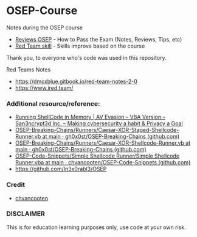 # OSEP-Course
Notes during the OSEP course

- [Reviews OSEP](https://github.com/col-1002/OSEP-Course/blob/main/OSEP%20-%20How%20to%20Pass%20the%20Exam.md) - How to Pass the Exam (Notes, Reviews, Tips, etc)
- [Red Team skill](https://github.com/col-1002/OSEP-Course/blob/main/Modules/README.md) - Skills improve based on the course 


Thank you, to everyone who's code was used in this repository.


Red Teams Notes
- https://dmcxblue.gitbook.io/red-team-notes-2-0
- https://www.ired.team/

### Adđitional resource/reference:  

 
- [Running ShellCode in Memory | AV Evasion – VBA Version – San3ncrypt3d Inc. – Making cybersecurity a habit & Privacy a Goal](https://san3ncrypt3d.com/2021/08/13/VBAShell/)
- [OSEP-Breaking-Chains/Runners/Caesar-XOR-Staged-Shellcode-Runner.vb at main · gh0x0st/OSEP-Breaking-Chains (github.com)](https://github.com/gh0x0st/OSEP-Breaking-Chains/blob/main/Runners/Caesar-XOR-Staged-Shellcode-Runner.vb)     
- [OSEP-Breaking-Chains/Runners/Caesar-XOR-Shellcode-Runner.vb at main · gh0x0st/OSEP-Breaking-Chains (github.com)](https://github.com/gh0x0st/OSEP-Breaking-Chains/blob/main/Runners/Caesar-XOR-Shellcode-Runner.vb)     
- [OSEP-Code-Snippets/Simple Shellcode Runner/Simple Shellcode Runner.vba at main · chvancooten/OSEP-Code-Snippets (github.com)](https://github.com/chvancooten/OSEP-Code-Snippets/blob/main/Simple%20Shellcode%20Runner/Simple%20Shellcode%20Runner.vba)    
- https://github.com/In3x0rabl3/OSEP

### Credit
- [chvancooten](https://github.com/chvancooten/OSEP-Code-Snippets/tree/main)

### DISCLAIMER 
This is for education learning purposes only, use code at your own risk.
